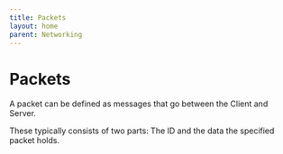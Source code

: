 ```yaml
---
title: Packets
layout: home
parent: Networking
---
```


# Packets
A packet can be defined as messages that go between the Client and Server.

These typically consists of two parts: The ID and the data the specified packet holds.